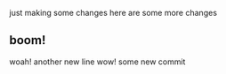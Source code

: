 just making some changes
here are some more changes
## boom!
woah!
another new line wow!
some new commit
